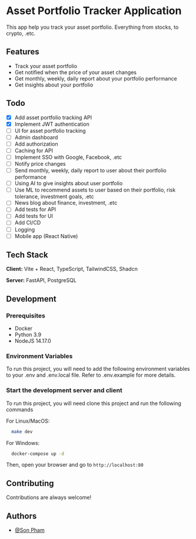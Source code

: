 # Asset Portfolio Tracker Application

This app help you track your asset portfolio. Everything from stocks, to crypto, .etc.

## Features

- Track your asset portfolio
- Get notified when the price of your asset changes
- Get monthly, weekly, daily report about your portfolio performance
- Get insights about your portfolio

## Todo

- [x] Add asset portfolio tracking API
- [x] Implement JWT authentication
- [ ] UI for asset portfolio tracking
- [ ] Admin dashboard
- [ ] Add authorization
- [ ] Caching for API
- [ ] Implement SSO with Google, Facebook, .etc
- [ ] Notify price changes
- [ ] Send monthly, weekly, daily report to user about their portfolio performance
- [ ] Using AI to give insights about user portfolio
- [ ] Use ML to recommend assets to user based on their portfolio, risk tolerance, investment goals, .etc
- [ ] News blog about finance, investment, .etc
- [ ] Add tests for API
- [ ] Add tests for UI
- [ ] Add CI/CD
- [ ] Logging
- [ ] Mobile app (React Native)

## Tech Stack

**Client:** Vite + React, TypeScript, TailwindCSS, Shadcn

**Server:** FastAPI, PostgreSQL

## Development

### Prerequisites

- Docker
- Python 3.9
- NodeJS 14.17.0

### Environment Variables

To run this project, you will need to add the following environment variables to your .env and .env.local file. Refer to .env.example for more details.

### Start the development server and client

To run this project, you will need clone this project and run the following commands

For Linux/MacOS:

```bash
  make dev
```

For Windows:

```bash
  docker-compose up -d
```

Then, open your browser and go to `http://localhost:80`

## Contributing

Contributions are always welcome!

## Authors

- [@Son Pham](https://github.com/RoadToDev101)
